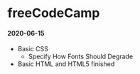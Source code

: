 # freeCodeCamp
#### 2020-06-15
* Basic CSS
    * Specify How Fonts Should Degrade
* Basic HTML and HTML5 finished